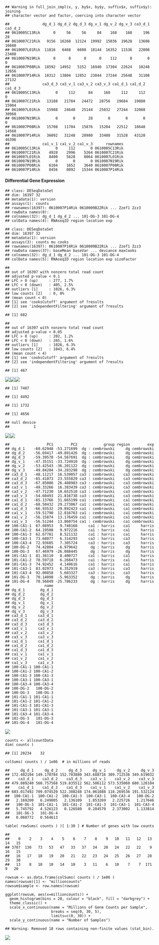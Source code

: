     ## Warning in full_join_impl(x, y, by$x, by$y, suffix$x, suffix$y): joining
    ## character vector and factor, coercing into character vector

    ##               dg_d_1 dg_d_2 dg_d_3 dg_v_1 dg_v_2 dg_v_3 ca3_d_1 ca3_d_2
    ## 0610005C13Rik      0     56     56     84    168    168     196      28
    ## 0610007C21Rik   9156  16268  12124  19992  15036  19628   13608   16688
    ## 0610007L01Rik  11816   6468   6608  18144  16352  11536   22008   23408
    ## 0610007N19Rik      0      0      0      0    112      0       0       0
    ## 0610007P08Rik  18592  14952   5152  16940  17304  22624   10248   12656
    ## 0610007P14Rik  18312  13804  12852  23044  27244  25648   31108   27132
    ##               ca3_d_3 ca3_v_1 ca3_v_2 ca3_v_3 ca1_d_1 ca1_d_2 ca1_d_3
    ## 0610005C13Rik       0     112      84     168     112     112       0
    ## 0610007C21Rik   13188   21784   24472   28756   19684   19880   15904
    ## 0610007L01Rik   15988   24640   25144   25032   27244   32088   30968
    ## 0610007N19Rik       0       0      28       0       0       0       0
    ## 0610007P08Rik   15708   11704   15876   15204   22512   18648   14560
    ## 0610007P14Rik   36092   31248   28980   33488   31528   43120   46396
    ##               ca1_v_1 ca1_v_2 ca1_v_3      rownames
    ## 0610005C13Rik       0     112       0 0610005C13Rik
    ## 0610007C21Rik    4928    2996    5264 0610007C21Rik
    ## 0610007L01Rik    8400    5628    8064 0610007L01Rik
    ## 0610007N19Rik       0       0       0 0610007N19Rik
    ## 0610007P08Rik    6104    1652    3640 0610007P08Rik
    ## 0610007P14Rik    8456    8092   15344 0610007P14Rik

#### Differential Gene Expression

    ## class: DESeqDataSet 
    ## dim: 16397 32 
    ## metadata(1): version
    ## assays(1): counts
    ## rownames(16397): 0610007P14Rik 0610009B22Rik ... Zzef1 Zzz3
    ## rowData names(0):
    ## colnames(32): dg_d_1 dg_d_2 ... 101-DG-3 101-DG-4
    ## colData names(4): RNAseqID region location exp

    ## class: DESeqDataSet 
    ## dim: 16397 32 
    ## metadata(1): version
    ## assays(3): counts mu cooks
    ## rownames(16397): 0610007P14Rik 0610009B22Rik ... Zzef1 Zzz3
    ## rowData names(37): baseMean baseVar ... deviance maxCooks
    ## colnames(32): dg_d_1 dg_d_2 ... 101-DG-3 101-DG-4
    ## colData names(5): RNAseqID region location exp sizeFactor

    ## 
    ## out of 16397 with nonzero total read count
    ## adjusted p-value < 0.1
    ## LFC > 0 (up)     : 277, 1.7% 
    ## LFC < 0 (down)   : 405, 2.5% 
    ## outliers [1]     : 1026, 6.3% 
    ## low counts [2]   : 0, 0% 
    ## (mean count < 0)
    ## [1] see 'cooksCutoff' argument of ?results
    ## [2] see 'independentFiltering' argument of ?results

    ## [1] 682

    ## 
    ## out of 16397 with nonzero total read count
    ## adjusted p-value < 0.05
    ## LFC > 0 (up)     : 202, 1.2% 
    ## LFC < 0 (down)   : 265, 1.6% 
    ## outliers [1]     : 1026, 6.3% 
    ## low counts [2]   : 1043, 6.4% 
    ## (mean count < 4)
    ## [1] see 'cooksCutoff' argument of ?results
    ## [2] see 'independentFiltering' argument of ?results

    ## [1] 467

![](../figures/combo/DifferentialGeneExpressionAnalysis-1.png)![](../figures/combo/DifferentialGeneExpressionAnalysis-2.png)![](../figures/combo/DifferentialGeneExpressionAnalysis-3.png)

    ## [1] 7487

    ## [1] 4492

    ## [1] 1732

    ## [1] 4656

    ## null device 
    ##           1

![](../figures/combo/Heatmap100DEgenes-1.png)![](../figures/combo/Heatmap100DEgenes-2.png)

    ##                 PC1        PC2            group region        exp
    ## dg_d_1    -60.62948 -53.271699  dg : cembrowski     dg cembrowski
    ## dg_d_2    -56.69417 -49.891426  dg : cembrowski     dg cembrowski
    ## dg_d_3    -59.39578 -54.567691  dg : cembrowski     dg cembrowski
    ## dg_v_1    -47.35151 -33.724910  dg : cembrowski     dg cembrowski
    ## dg_v_2    -53.42543 -36.201122  dg : cembrowski     dg cembrowski
    ## dg_v_3    -49.84204 -34.283298  dg : cembrowski     dg cembrowski
    ## ca3_d_1   -48.11217  16.539057 ca3 : cembrowski    ca3 cembrowski
    ## ca3_d_2   -65.41073  23.555829 ca3 : cembrowski    ca3 cembrowski
    ## ca3_d_3   -67.85086  26.488983 ca3 : cembrowski    ca3 cembrowski
    ## ca3_v_1   -49.33266  16.383439 ca3 : cembrowski    ca3 cembrowski
    ## ca3_v_2   -47.71230  18.652510 ca3 : cembrowski    ca3 cembrowski
    ## ca3_v_3   -54.60493  21.816738 ca3 : cembrowski    ca3 cembrowski
    ## ca1_d_1   -65.13766  31.665199 ca1 : cembrowski    ca1 cembrowski
    ## ca1_d_2   -68.50432  29.273067 ca1 : cembrowski    ca1 cembrowski
    ## ca1_d_3   -66.93532  29.892423 ca1 : cembrowski    ca1 cembrowski
    ## ca1_v_1   -59.51790  12.816763 ca1 : cembrowski    ca1 cembrowski
    ## ca1_v_2   -56.15874  13.176459 ca1 : cembrowski    ca1 cembrowski
    ## ca1_v_3   -56.51244  13.860754 ca1 : cembrowski    ca1 cembrowski
    ## 100-CA1-1  67.08953   9.748168     ca1 : harris    ca1     harris
    ## 100-CA1-2  64.19508   9.972216     ca1 : harris    ca1     harris
    ## 100-CA1-3  62.67781   8.521132     ca1 : harris    ca1     harris
    ## 100-CA3-1  73.68077   6.314293     ca3 : harris    ca3     harris
    ## 100-CA3-4  72.93685   7.305724     ca3 : harris    ca3     harris
    ## 100-DG-2   74.42804  -6.979642      dg : harris     dg     harris
    ## 100-DG-3   67.46979 -26.088445      dg : harris     dg     harris
    ## 101-CA1-1  81.38110   8.400727     ca1 : harris    ca1     harris
    ## 101-CA1-2  78.59718   6.268473     ca1 : harris    ca1     harris
    ## 101-CA1-3  74.92452   4.149616     ca1 : harris    ca1     harris
    ## 101-CA3-1  83.02973   6.352919     ca3 : harris    ca3     harris
    ## 101-CA3-4  92.00858   5.603327     ca3 : harris    ca3     harris
    ## 101-DG-3   70.14098  -5.963352      dg : harris     dg     harris
    ## 101-DG-4   70.56849 -25.786233      dg : harris     dg     harris
    ##                name
    ## dg_d_1       dg_d_1
    ## dg_d_2       dg_d_2
    ## dg_d_3       dg_d_3
    ## dg_v_1       dg_v_1
    ## dg_v_2       dg_v_2
    ## dg_v_3       dg_v_3
    ## ca3_d_1     ca3_d_1
    ## ca3_d_2     ca3_d_2
    ## ca3_d_3     ca3_d_3
    ## ca3_v_1     ca3_v_1
    ## ca3_v_2     ca3_v_2
    ## ca3_v_3     ca3_v_3
    ## ca1_d_1     ca1_d_1
    ## ca1_d_2     ca1_d_2
    ## ca1_d_3     ca1_d_3
    ## ca1_v_1     ca1_v_1
    ## ca1_v_2     ca1_v_2
    ## ca1_v_3     ca1_v_3
    ## 100-CA1-1 100-CA1-1
    ## 100-CA1-2 100-CA1-2
    ## 100-CA1-3 100-CA1-3
    ## 100-CA3-1 100-CA3-1
    ## 100-CA3-4 100-CA3-4
    ## 100-DG-2   100-DG-2
    ## 100-DG-3   100-DG-3
    ## 101-CA1-1 101-CA1-1
    ## 101-CA1-2 101-CA1-2
    ## 101-CA1-3 101-CA1-3
    ## 101-CA3-1 101-CA3-1
    ## 101-CA3-4 101-CA3-4
    ## 101-DG-3   101-DG-3
    ## 101-DG-4   101-DG-4

![](../figures/combo/PCA-1.png)

    counts <- allcountData
    dim( counts )

    ## [1] 20234    32

    colSums( counts ) / 1e06  # in millions of reads

    ##     dg_d_1     dg_d_2     dg_d_3     dg_v_1     dg_v_2     dg_v_3 
    ## 172.402104 149.170784 152.703880 343.688716 309.712536 349.619032 
    ##    ca3_d_1    ca3_d_2    ca3_d_3    ca3_v_1    ca3_v_2    ca3_v_3 
    ## 479.089240 560.757568 519.835512 562.506112 573.535060 680.126104 
    ##    ca1_d_1    ca1_d_2    ca1_d_3    ca1_v_1    ca1_v_2    ca1_v_3 
    ## 603.017492 709.074520 522.308248 174.061888 118.269536 191.532124 
    ##  100-CA1-1  100-CA1-2  100-CA1-3  100-CA3-1  100-CA3-4   100-DG-2 
    ##   2.169200   6.249005   2.136109   1.853269   2.225726   1.217646 
    ##   100-DG-3  101-CA1-1  101-CA1-2  101-CA1-3  101-CA3-1  101-CA3-4 
    ##   5.745792   4.526123   0.126580   0.284570   2.373002   1.133814 
    ##   101-DG-3   101-DG-4 
    ##   0.060772   0.564613

    table( rowSums( counts ) )[ 1:30 ] # Number of genes with low counts

    ## 
    ##    0    2    3    4    5    6    7    8    9   10   11   12   13   14   15 
    ## 3707  130   73   53   47   33   37   34   20   24   22   22    9   16   15 
    ##   16   17   18   19   20   21   22   23   24   25   26   27   28   29   30 
    ##   13    8   10   10   14   10    3   11    6   10    7    7  171    9   20

    rowsum <- as.data.frame(colSums( counts ) / 1e06 )
    names(rowsum)[1] <- "millioncounts"
    rowsum$sample <- row.names(rowsum)

    ggplot(rowsum, aes(x=millioncounts)) + 
      geom_histogram(bins = 20, colour = "black", fill = "darkgrey") +
      theme_classic() +
      scale_x_continuous(name = "Millions of Gene Counts per Sample",
                         breaks = seq(0, 30, 5),
                         limits=c(0, 30)) +
      scale_y_continuous(name = "Number of Samples")

    ## Warning: Removed 18 rows containing non-finite values (stat_bin).

![](../figures/combo/edgeR-1.png)
